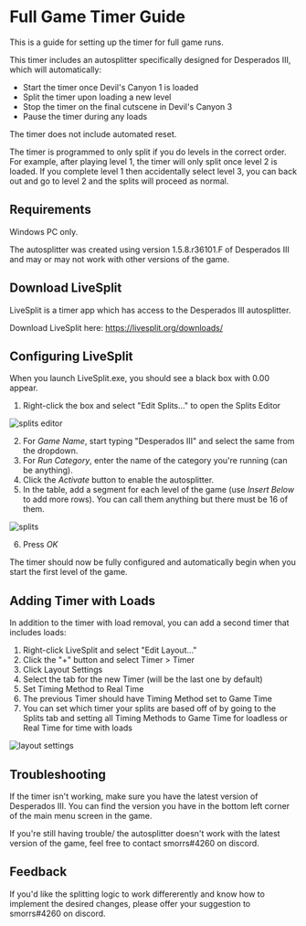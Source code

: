 # Full Game Timer Guide
This is a guide for setting up the timer for full game runs.

This timer includes an autosplitter specifically designed for Desperados III, which will automatically:
* Start the timer once Devil's Canyon 1 is loaded
* Split the timer upon loading a new level
* Stop the timer on the final cutscene in Devil's Canyon 3
* Pause the timer during any loads

The timer does not include automated reset.

The timer is programmed to only split if you do levels in the correct order. For example, after playing level 1, the timer will only split once level 2 is loaded. If you complete level 1 then accidentally select level 3, you can back out and go to level 2 and the splits will proceed as normal.


## Requirements
Windows PC only.

The autosplitter was created using version 1.5.8.r36101.F of Desperados III and may or may not work with other versions of the game. 


## Download LiveSplit
LiveSplit is a timer app which has access to the Desperados III autosplitter.

Download LiveSplit here: https://livesplit.org/downloads/


## Configuring LiveSplit
When you launch LiveSplit.exe, you should see a black box with 0.00 appear.

1. Right-click the box and select "Edit Splits..." to open the Splits Editor

![splits editor](https://user-images.githubusercontent.com/104397629/196058305-74aace7d-ebe4-4da8-9e94-10ab4eec9395.PNG)

2. For *Game Name*, start typing "Desperados III" and select the same from the dropdown.
3. For *Run Category*, enter the name of the category you're running (can be anything).
4. Click the *Activate* button to enable the autosplitter.
5. In the table, add a segment for each level of the game (use *Insert Below* to add more rows). You can call them anything but there must be 16 of them.

![splits](https://user-images.githubusercontent.com/104397629/196058538-ea6cdfc4-d6c2-400f-a2b5-cc795234743e.PNG)

6. Press *OK*

The timer should now be fully configured and automatically begin when you start the first level of the game.


## Adding Timer with Loads
In addition to the timer with load removal, you can add a second timer that includes loads:

1. Right-click LiveSplit and select "Edit Layout..."
2. Click the "+" button and select Timer > Timer
3. Click Layout Settings
4. Select the tab for the new Timer (will be the last one by default)
5. Set Timing Method to Real Time
6. The previous Timer should have Timing Method set to Game Time
7. You can set which timer your splits are based off of by going to the Splits tab and setting all Timing Methods to Game Time for loadless or Real Time for time with loads

![layout settings](https://user-images.githubusercontent.com/104397629/196529329-6884209c-d2e0-48b1-8053-e839b10325bf.PNG)


## Troubleshooting
If the timer isn't working, make sure you have the latest version of Desperados III. You can find the version you have in the bottom left corner of the main menu screen in the game. 

If you're still having trouble/ the autosplitter doesn't work with the latest version of the game, feel free to contact smorrs#4260 on discord.


## Feedback
If you'd like the splitting logic to work differerently and know how to implement the desired changes, please offer your suggestion to smorrs#4260 on discord. 
